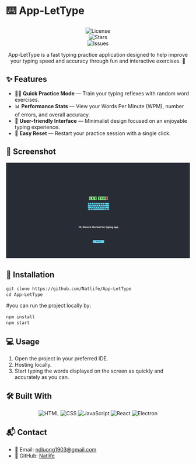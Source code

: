 
# ⌨️ App-LetType
<div align="center">
  
![License](https://img.shields.io/github/license/Natlife/App-LetType)  
![Stars](https://img.shields.io/github/stars/Natlife/App-LetType?style=social)  
![Issues](https://img.shields.io/github/issues/Natlife/App-LetType)

App-LetType is a fast typing practice application designed to help improve your typing speed and accuracy through fun and interactive exercises. 🚀

</div>

## ✨ Features

- 🏃‍♂️ **Quick Practice Mode** — Train your typing reflexes with random word exercises.
- 📊 **Performance Stats** — View your Words Per Minute (WPM), number of errors, and overall accuracy.
- 🎨 **User-friendly Interface** — Minimalist design focused on an enjoyable typing experience.
- 🔄 **Easy Reset** — Restart your practice session with a single click.


## 📸 Screenshot
<div align="center">
  
  ![Screenshot](https://github.com/Natlife/App-LetType/blob/main/src/assets/images/UI.png)
    
</div>

## 🚀 Installation

```
git clone https://github.com/Natlife/App-LetType
cd App-LetType
```

#you can run the project locally by:

```
npm install
npm start
```

## 💻 Usage

1. Open the project in your preferred IDE.
2. Hosting locally.
3. Start typing the words displayed on the screen as quickly and accurately as you can.


## 🛠️ Built With
<div align="center">

![HTML](https://img.shields.io/badge/HTML-E34F26?style=for-the-badge&logo=html5&logoColor=white)
![CSS](https://img.shields.io/badge/CSS-1572B6?style=for-the-badge&logo=css3&logoColor=white)
![JavaScript](https://img.shields.io/badge/JavaScript-F7DF1E?style=for-the-badge&logo=javascript&logoColor=black)
![React](https://img.shields.io/badge/React-61DAFB?style=for-the-badge&logo=react&logoColor=black)
![Electron](https://img.shields.io/badge/Electron-47848F?style=for-the-badge&logo=electron&logoColor=white)

</div>

## 📬 Contact

- 📧 Email: ndluong1903@gmail.com 
- 💼 GitHub: [Natlife](https://github.com/Natlife)


